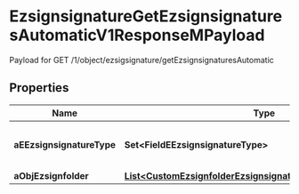 

# EzsignsignatureGetEzsignsignaturesAutomaticV1ResponseMPayload

Payload for GET /1/object/ezsigsignature/getEzsignsignaturesAutomatic

## Properties

| Name | Type | Description | Notes |
|------------ | ------------- | ------------- | -------------|
|**aEEzsignsignatureType** | **Set&lt;FieldEEzsignsignatureType&gt;** | All eEzsignsignatureType contained in the response |  |
|**aObjEzsignfolder** | [**List&lt;CustomEzsignfolderEzsignsignaturesAutomaticResponse&gt;**](CustomEzsignfolderEzsignsignaturesAutomaticResponse.md) |  |  |



